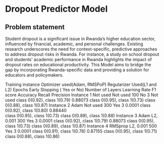 # Dropout Predictor Model

## Problem statement

Student dropout is a significant issue in Rwanda’s higher education sector, influenced by financial, academic, and personal challenges. Existing research underscores the need for context-specific, predictive approaches to address dropout risks in Rwanda. For instance, a study on school dropout and students' academic performance in Rwanda highlights the impact of dropout rates on educational productivity. This Model aims to bridge the gap by incorporating Rwanda-specific data and providing a solution for educators and policymakers.


Training instance
Optimizer used(Adam, RMSPoP)
Regularizer Used(L1 and L2)
Epochs
Early Stopping
( Yes or No)
Number of Layers
Learning Rate
F1 score
Accuracy
 Recall
Precision
Instance 1
Not used
Not used
100
No
3
Not used
class 0(0.92), class 1(0.79)
0.88073
class 0(0.95), class 1(0.73)
class 0(0.88), class 1(0.87)
Instance 2
Adam
Not used
300
Yes
3
0.0001
class 0(0.92), class 1(0.80)
0.88440               
class 0(0.95), class 1(0.73)
class 0(0.89), class 1(0.88)
Instance 3
Adam
L2, 0.001
300
Yes
3
0.0001
class 0(0.92), class 1(0.79)
0.88073
class 0(0.95), class 1(0.73)
class 0(0.89), class 1(0.87)
Instance 4
RMSprop
L2, 0.001
500
Yes
3
0.0001
class 0(0.91), class 1(0.78)
0.87155
class 0(0.95), class 1(0.71)
class 0(0.88), class 1(0.86)

